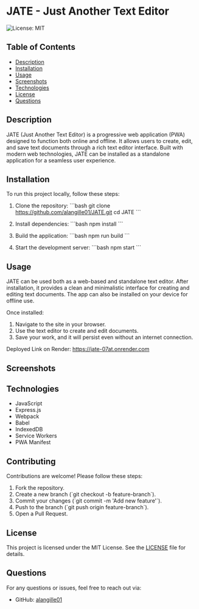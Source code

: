 
# JATE - Just Another Text Editor

![License: MIT](https://img.shields.io/badge/License-MIT-yellow.svg)

## Table of Contents

- [Description](#description)
- [Installation](#installation)
- [Usage](#usage)
- [Screenshots](#screenshots)
- [Technologies](#technologies)
- [License](#license)
- [Questions](#questions)

## Description

JATE (Just Another Text Editor) is a progressive web application (PWA) designed to function both online and offline. It allows users to create, edit, and save text documents through a rich text editor interface. Built with modern web technologies, JATE can be installed as a standalone application for a seamless user experience.

## Installation

To run this project locally, follow these steps:

1. Clone the repository:
   \`\`\`bash
   git clone https://github.com/alangille01/JATE.git
   cd JATE
   \`\`\`

2. Install dependencies:
   \`\`\`bash
   npm install
   \`\`\`

3. Build the application:
   \`\`\`bash
   npm run build
   \`\`\`

4. Start the development server:
   \`\`\`bash
   npm start
   \`\`\`

## Usage

JATE can be used both as a web-based and standalone text editor. After installation, it provides a clean and minimalistic interface for creating and editing text documents. The app can also be installed on your device for offline use.

Once installed:
1. Navigate to the site in your browser.
2. Use the text editor to create and edit documents.
3. Save your work, and it will persist even without an internet connection.

Deployed Link on Render:  https://jate-07at.onrender.com

## Screenshots

<!-- Add screenshots here -->

## Technologies

- JavaScript
- Express.js
- Webpack
- Babel
- IndexedDB
- Service Workers
- PWA Manifest

## Contributing

Contributions are welcome! Please follow these steps:

1. Fork the repository.
2. Create a new branch (\`git checkout -b feature-branch\`).
3. Commit your changes (\`git commit -m 'Add new feature'\`).
4. Push to the branch (\`git push origin feature-branch\`).
5. Open a Pull Request.

## License

This project is licensed under the MIT License. See the [LICENSE](LICENSE) file for details.

## Questions

For any questions or issues, feel free to reach out via:

- GitHub: [alangille01](https://github.com/alangille01)
